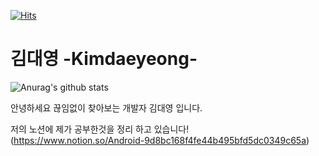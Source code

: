 [![Hits](https://hits.seeyoufarm.com/api/count/incr/badge.svg?url=https%3A%2F%2Fgithub.com%2Fdaeyeong1573%2Fdaeyoeng1573&count_bg=%2379C83D&title_bg=%23555555&icon=&icon_color=%23E7E7E7&title=hits&edge_flat=false)](https://hits.seeyoufarm.com)


# 김대영 -Kimdaeyeong-
![Anurag's github stats](https://github-readme-stats.vercel.app/api?username=daeyeong1573&show_icons=true&theme=radical)

안녕하세요 끊임없이 찾아보는 개발자 김대영 입니다.

저의 노션에 제가 공부한것을 정리 하고 있습니다!  
  (https://www.notion.so/Android-9d8bc168f4fe44b495bfd5dc0349c65a)
